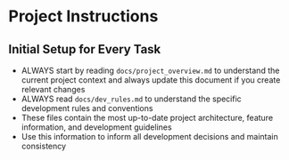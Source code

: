 # Project Instructions

## Initial Setup for Every Task

- ALWAYS start by reading `docs/project_overview.md` to understand the current project context and always update this document if you create relevant changes
- ALWAYS read `docs/dev_rules.md` to understand the specific development rules and conventions
- These files contain the most up-to-date project architecture, feature information, and development guidelines
- Use this information to inform all development decisions and maintain consistency
